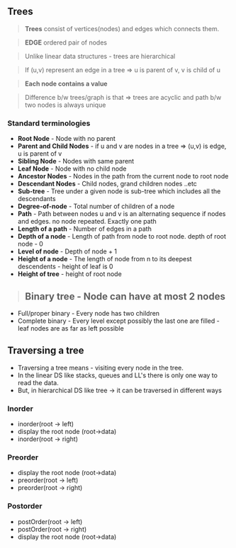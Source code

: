 ## Trees

> **Trees** consist of vertices(nodes) and edges which connects them.

> **EDGE** ordered pair of nodes

> Unlike linear data structures - trees are hierarchical

> If (u,v) represent an edge in a tree => u is parent of v, v is child of u

> **Each node contains a value**

> Difference b/w trees/graph is that => trees are acyclic and path b/w two nodes is always unique


### Standard terminologies

- **Root Node**  - Node with no parent
- **Parent and Child Nodes** - if u and v are nodes in a tree => (u,v) is edge, u is parent of v
- **Sibling Node** - Nodes with same parent
- **Leaf Node** - Node with no child node
- **Ancestor Nodes** - Nodes in the path from the current node to root node
- **Descendant Nodes** - Child nodes, grand children nodes ..etc
- **Sub-tree** - Tree under a given node is sub-tree which includes all the descendants
- **Degree-of-node** - Total number of children of a node
- **Path** - Path between nodes u and v is an alternating sequence if nodes and edges. no node repeated. Exactly one path
- **Length of a path** - Number of edges in a path
- **Depth of a node** - Length of path from node to root node. depth of root node - 0
- **Level of node** - Depth of node + 1
- **Height of a node** - The length of node from n to its deepest descendents - height of leaf is 0
- **Height of tree** - height of root node

> ## Binary tree - Node can have at most 2 nodes
- Full/proper binary - Every node has two children
- Complete binary - Every level except possibly the last one are filled - leaf nodes are as far as left possible


## Traversing a tree
- Traversing a tree means - visiting every node in the tree.
- In the linear DS like stacks, queues and LL's there is only one way to read the data.
- But, in hierarchical DS like tree -> it can be traversed in different ways

### Inorder
- inorder(root -> left)
- display the root node (root->data)
- inorder(root -> right)

### Preorder
- display the root node (root->data)
- preorder(root -> left)
- preorder(root -> right)

### Postorder
- postOrder(root -> left)
- postOrder(root -> right)
- display the root node (root->data)